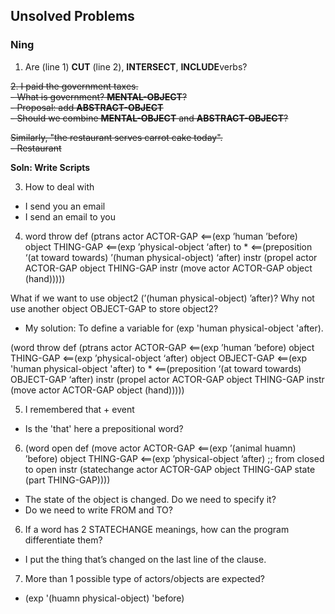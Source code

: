 ## Unsolved Problems

### Ning

1. Are (line 1) **CUT** (line 2), **INTERSECT**, **INCLUDE**verbs?


<del>2. I paid the government taxes.\
<del>- What is government? **MENTAL-OBJECT**? \
<del>- Proposal: add **ABSTRACT-OBJECT**\
<del>- Should we combine **MENTAL-OBJECT** and **ABSTRACT-OBJECT**?

<del>Similarly, "the restaurant serves carrot cake today".\
<del>- Restaurant

**Soln: Write Scripts**

3. How to deal with
- I send you an email
- I send an email to you

4.  word throw
 def (ptrans actor ACTOR-GAP <==(exp ’human ’before)
             object THING-GAP <==(exp ’physical-object ‘after)
             to * <==(preposition ‘(at toward towards) ’(human physical-object) ‘after)
             instr (propel actor ACTOR-GAP
                           object THING-GAP
               instr (move actor ACTOR-GAP
                            object (hand)))))

What if we want to use object2 (’(human physical-object) ’after)? Why not use another object OBJECT-GAP to store object2?

- My solution: To define a variable for (exp 'human physical-object 'after).

(word throw
 def (ptrans actor ACTOR-GAP <==(exp ’human ’before)
             object THING-GAP <==(exp ’physical-object ‘after)
             object OBJECT-GAP <==(exp 'human physical-object 'after)
             to * <==(preposition ‘(at toward towards) OBJECT-GAP ‘after)
             instr (propel actor ACTOR-GAP
                           object THING-GAP
               instr (move actor ACTOR-GAP
                            object (hand)))))

5. I remembered that + event
- Is the 'that' here a prepositional word?

6. (word open
     def (move actor ACTOR-GAP <==(exp ’(animal huamn) ’before)
               object THING-GAP <==(exp ’physical-object ’after)
               ;; from closed to open
               instr (statechange actor ACTOR-GAP
                                  object THING-GAP
                                  state (part THING-GAP))))

- The state of the object is changed. Do we need to specify it? 
- Do we need to write FROM and TO?

6. If a word has 2 STATECHANGE meanings, how can the program differentiate them?
- I put the thing that’s changed on the last line of the clause.

7. More than 1 possible type of actors/objects are expected?
- (exp '(huamn physical-object) 'before)
